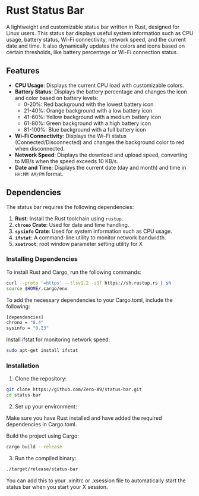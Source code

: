 # Rust Status Bar

A lightweight and customizable status bar written in Rust, designed for Linux users. This status bar displays useful system information such as CPU usage, battery status, Wi-Fi connectivity, network speed, and the current date and time. It also dynamically updates the colors and icons based on certain thresholds, like battery percentage or Wi-Fi connection status.

## Features

- **CPU Usage**: Displays the current CPU load with customizable colors.
- **Battery Status**: Displays the battery percentage and changes the icon and color based on battery levels:
  - 0-20%: Red background with the lowest battery icon
  - 21-40%: Orange background with a low battery icon
  - 41-60%: Yellow background with a medium battery icon
  - 61-80%: Green background with a high battery icon
  - 81-100%: Blue background with a full battery icon
- **Wi-Fi Connectivity**: Displays the Wi-Fi status (Connected/Disconnected) and changes the background color to red when disconnected.
- **Network Speed**: Displays the download and upload speed, converting to MB/s when the speed exceeds 10 KB/s.
- **Date and Time**: Displays the current date (day and month) and time in `HH:MM AM/PM` format.

## Dependencies

The status bar requires the following dependencies:

1. **Rust**: Install the Rust toolchain using `rustup`.
2. **`chrono` Crate**: Used for date and time handling.
3. **`sysinfo` Crate**: Used for system information such as CPU usage.
4. **`ifstat`**: A command-line utility to monitor network bandwidth.
5. **`xsetroot`**: root window parameter setting utility for X

### Installing Dependencies

To install Rust and Cargo, run the following commands:

```bash
curl --proto '=https' --tlsv1.2 -sSf https://sh.rustup.rs | sh
source $HOME/.cargo/env
```

To add the necessary dependencies to your Cargo.toml, include the following:

```bash
[dependencies]
chrono = "0.4"
sysinfo = "0.23"
```

Install ifstat for monitoring network speed:

```bash
sudo apt-get install ifstat
```

### Installation

1. Clone the repository:

```bash
git clone https://github.com/Zero-A9/status-bar.git
cd status-bar
```

2. Set up your environment:

Make sure you have Rust installed and have added the required dependencies in Cargo.toml.

Build the project using Cargo:

```bash
cargo build --release
```
3. Run the compiled binary:

```bash
./target/release/status-bar
```
You can add this to your .xinitrc or .xsession file to automatically start the status bar when you start your X session.
